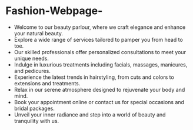 # Fashion-Webpage-
- Welcome to our beauty parlour, where we craft elegance and enhance your natural beauty.
- Explore a wide range of services tailored to pamper you from head to toe.
- Our skilled professionals offer personalized consultations to meet your unique needs.
- Indulge in luxurious treatments including facials, massages, manicures, and pedicures.
- Experience the latest trends in hairstyling, from cuts and colors to extensions and treatments.
- Relax in our serene atmosphere designed to rejuvenate your body and mind.
- Book your appointment online or contact us for special occasions and bridal packages.
- Unveil your inner radiance and step into a world of beauty and tranquility with us.
